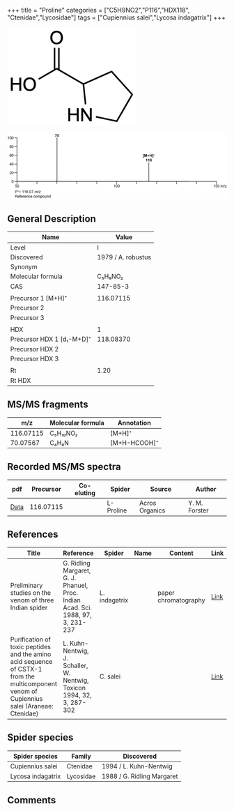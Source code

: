+++
title = "Proline"
categories = ["C5H9NO2","P116","HDX118",
"Ctenidae","Lycosidae"]
tags = ["Cupiennius salei","Lycosa indagatrix"]
+++

![](/img/Proline.png)

![](/img_MSMS/116_Proline.png)

## General Description

| Name                      | Value              |
|---------------------------|--------------------|
| Level                     | I                  |
| Discovered                | 1979 / A. robustus |
| Synonym                   |                    |
| Molecular formula         | C₅H₉NO₂            |
| CAS                       | 147-85-3           |
|                           |                    |
| Precursor 1 [M+H]⁺        | 116.07115          |
| Precursor 2               |                    |
| Precursor 3               |                    |
|                           |                    |
| HDX                       | 1                  |
| Precursor HDX 1 [d₁-M+D]⁺ | 118.08370          |
| Precursor HDX 2           |                    |
| Precursor HDX 3           |                    |
|                           |                    |
| Rt                        | 1.20               |
| Rt HDX                    |                    |

## MS/MS fragments

| m/z       | Molecular formula | Annotation   |
|-----------|-------------------|--------------|
| 116.07115 | C₅H₁₀NO₂          | [M+H]⁺       |
| 70.07567  | C₄H₈N             | [M+H-HCOOH]⁺ |

## Recorded MS/MS spectra

| pdf                               | Precursor | Co-eluting | Spider    | Source         | Author        |
|-----------------------------------|-----------|------------|-----------|----------------|---------------|
| [Data](/pdf/116_Proline_1-20.pdf) | 116.07115 |            | L-Proline | Acros Organics | Y. M. Forster |

## References

| Title  | Reference | Spider | Name | Content | Link |
|--------|-----------|--------|------|---------|------|
| Preliminary studies on the venom of three Indian spider                                                                                    | G. Ridling Margaret, G. J. Phanuel, Proc. Indian Acad. Sci. 1988, 97, 3, 231-237 | L. indagatrix |      | paper chromatography | [Link](https://www.ias.ac.in/article/fulltext/anml/097/03/0231-0237) |
| Purification of toxic peptides and the amino acid sequence of CSTX-1 from the multicomponent venom of Cupiennius salei (Araneae: Ctenidae) | L. Kuhn-Nentwig, J. Schaller, W. Nentwig, Toxicon 1994, 32, 3, 287-302           | C. salei      |      |                      | [Link](https://doi.org/10.1016/0041-0101(94)90082-5)                 |

## Spider species

| Spider species    | Family    | Discovered                 |
|-------------------|-----------|----------------------------|
| Cupiennius salei  | Ctenidae  | 1994 / L. Kuhn-Nentwig     |
| Lycosa indagatrix | Lycosidae | 1988 / G. Ridling Margaret |

## Comments